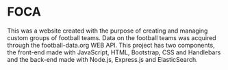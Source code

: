 # FOCA
This was a website created with the purpose of creating and managing custom groups of football teams. Data on the football teams was acquired through the football-data.org WEB API. This project has two components, the front-end made with JavaScript, HTML, Bootstrap, CSS and Handlebars and the back-end made with Node.js, Express.js and ElasticSearch.
